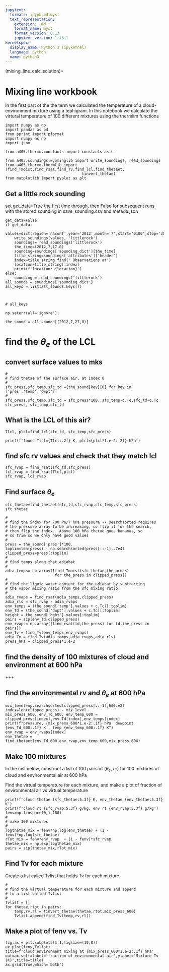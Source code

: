 ```yaml
---
jupytext:
  formats: ipynb,md:myst
  text_representation:
    extension: .md
    format_name: myst
    format_version: 0.13
    jupytext_version: 1.16.1
kernelspec:
  display_name: Python 3 (ipykernel)
  language: python
  name: python3
---
```


(mixing_line_calc_solution)=
# Mixing line workbook

In the first part of the the term we calculated the temperature of a cloud-environment mixture using
a tephigram.  In this notebook we calculate the virtural temperature of 100 different
mixtures using the thermlim functions

```{code-cell} ipython3
import numpy as np
import pandas as pd
from pprint import pformat
import numpy as np
import json

from a405.thermo.constants import constants as c
```

```{code-cell} ipython3
from a405.soundings.wyominglib import write_soundings, read_soundings
from a405.thermo.thermlib import (find_Tmoist,find_rsat,find_Tv,find_lcl,find_thetaet,
                                  tinvert_thetae)
from matplotlib import pyplot as plt
```

## Get a little rock sounding

set get_data=True the first time through, then False for subsequent runs with the stored sounding in save_sounding.csv and metada.json

```{code-cell} ipython3
get_data=False
if get_data:
    values=dict(region='naconf',year='2012',month='7',start='0100',stop='3000',station='72340')
    write_soundings(values, 'littlerock')
    soundings= read_soundings('littlerock')
    the_time=(2012,7,17,0)
    sounding=soundings['sounding_dict'][the_time]
    title_string=soundings['attributes']['header']
    index=title_string.find(' Observations at')
    location=title_string[:index]
    print(f'location: {location}')
else:
    soundings= read_soundings('littlerock')
all_sounds = soundings['sounding_dict']
all_keys = list(all_sounds.keys())
    
    
```

```{code-cell} ipython3
# all_keys
```

```{code-cell} ipython3
np.seterr(all='ignore');
```

```{code-cell} ipython3
the_sound = all_sounds[(2012,7,27,0)]
```

# find the $\theta_{e}$ of the  LCL

## convert surface values to mks

```{code-cell} ipython3
#
# find thetae of the surface air, at index 0
#
sfc_press,sfc_temp,sfc_td =[the_sound[key][0] for key in ['pres','temp','dwpt']]
#
sfc_press,sfc_temp,sfc_td = sfc_press*100.,sfc_temp+c.Tc,sfc_td+c.Tc
sfc_press, sfc_temp,sfc_td
```

## What is the LCL of this air?

```{code-cell} ipython3
Tlcl, plcl=find_lcl(sfc_td, sfc_temp,sfc_press)
```

```{code-cell} ipython3
print(f'found Tlcl={Tlcl:.2f} K, plcl={plcl*1.e-2:.2f} hPa')
```

## find sfc rv values and check that they match lcl

```{code-cell} ipython3
sfc_rvap = find_rsat(sfc_td,sfc_press)
lcl_rvap = find_rsat(Tlcl,plcl)
sfc_rvap, lcl_rvap
```

## Find surface $\theta_e$

```{code-cell} ipython3
sfc_thetae=find_thetaet(sfc_td,sfc_rvap,sfc_temp,sfc_press)
sfc_thetae
```

```{code-cell} ipython3
#
# find the index for 700 Pa/7 hPa pressure -- searchsorted requires
# the pressure array to be increasing, so flip it for the search,
# then flip the index.  Above 100 hPa thetae goes bananas, so
# so trim so we only have good values
#
press = the_sound['pres']*100.
toplim=len(press) - np.searchsorted(press[::-1],.7e4)
clipped_press=press[:toplim]
#
# find temps along that adiabat
#
adia_temps= np.array([find_Tmoist(sfc_thetae,the_press) 
                      for the_press in clipped_press])
#
# find the liquid water content for the adiabat by subtracting
# the vapor mixing ratio from the sfc mixing ratio
#
adia_rvaps = find_rsat(adia_temps,clipped_press)
adia_rls = sfc_rvap - adia_rvaps
env_temps = (the_sound['temp'].values + c.Tc)[:toplim]
env_Td = (the_sound['dwpt'].values + c.Tc)[:toplim]
height = the_sound['hght'].values[:toplim]
pairs = zip(env_Td,clipped_press)
env_rvaps= np.array([find_rsat(td,the_press) for td,the_press in pairs])
env_Tv = find_Tv(env_temps,env_rvaps)
adia_Tv = find_Tv(adia_temps,adia_rvaps,adia_rls)
press_hPa = clipped_press*1.e-2
```

## find the density of 100 mixtures of cloud and environment at 600 hPa

+++

## find the environmental rv and $\theta_e$ at 600 hPa

```{code-cell} ipython3
mix_level=np.searchsorted(clipped_press[::-1],600.e2)
index=len(clipped_press) - mix_level
mix_press_600, env_Td_600, env_temp_600 = clipped_press[index],env_Td[index],env_temps[index]
print(f"pressure, {mix_press_600*1.e-2:.1f} hPa  dewpoint {env_Td_600:.1f} K , temp {env_temp_600:.1f} K")
env_rvap = env_rvaps[index]
env_thetae = find_thetaet(env_Td_600,env_rvap,env_temp_600,mix_press_600)
```

## Make 100 mixtures

In the cell below, construct a list of 100 pairs of ($\theta_e$, $r_T$) for 100 mixtures of
cloud and environmental air at 600 hPa

Find the virtual temperature for each mixture, and make a plot of fraction of environmental air vs virtual temperature

```{code-cell} ipython3
print(f'cloud thetae {sfc_thetae:5.3f} K, env_thetae {env_thetae:5.3f} K')
print(f'cloud rt {sfc_rvap:5.3f} g/kg, env rt {env_rvap:5.3f} g/kg')
fenv=np.linspace(0,1,100)
#
# make 100 mixtures
#
logthetae_mix = fenv*np.log(env_thetae) + (1 - fenv)*np.log(sfc_thetae)
rTot_mix = fenv*env_rvap  + (1 - fenv)*sfc_rvap
thetae_mix = np.exp(logthetae_mix)
pairs = zip(thetae_mix,rTot_mix)
```

## Find Tv for each mixture

Create a list called Tvlist that holds Tv for each mixture

```{code-cell} ipython3
#
# find the virtual temperature for each mixture and append
# to a list called Tvlist
#
Tvlist = []
for thetae,rtot in pairs:
    temp,rv,rl = tinvert_thetae(thetae,rtot,mix_press_600)
    Tvlist.append(find_Tv(temp,rv,rl))
```

## Make a plot of fenv vs. Tv

```{code-cell} ipython3
fig,ax = plt.subplots(1,1,figsize=(10,8))
ax.plot(fenv,Tvlist)
title=f'cloud environment mixing at {mix_press_600*1.e-2:.1f} hPa'
out=ax.set(xlabel='fraction of environmental air',ylabel='Mixture Tv (K)',title=title)
ax.grid(True,which='both')
```

```{code-cell} ipython3

```

```{code-cell} ipython3

```
